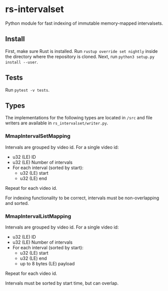 # rs-intervalset

Python module for fast indexing of immutable memory-mapped intervalsets.

## Install

First, make sure Rust is installed. Run `rustup override set nightly` inside the directory where the repository is cloned. Next, run `python3 setup.py install --user`.

## Tests

Run `pytest -v tests`.

## Types

The implementations for the following types are located in `/src` and file writers are available in `rs_intervalset/writer.py`.

### MmapIntervalSetMapping

Intervals are grouped by video id. For a single video id:
 - u32 (LE) ID
 - u32 (LE) Number of intervals
 - For each interval (sorted by start):
    - u32 (LE) start
    - u32 (LE) end

Repeat for each video id.

For indexing functionality to be correct, intervals must be non-overlapping and
sorted.

### MmapIntervalListMapping

Intervals are grouped by video id. For a single video id:
 - u32 (LE) ID
 - u32 (LE) Number of intervals
 - For each interval (sorted by start):
    - u32 (LE) start
    - u32 (LE) end
    - up to 8 bytes (LE) payload

Repeat for each video id.

Intervals must be sorted by start time, but can overlap.
